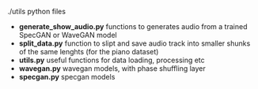 ./utils python files

- **generate_show_audio.py** functions to generates audio from a trained SpecGAN or WaveGAN model
- **split_data.py** function to slipt and save audio track into smaller shunks of the same lenghts (for the piano dataset)
- **utils.py** useful functions for data loading, processing etc
- **wavegan.py** wavegan models, with phase shuffling layer
- **specgan.py** specgan models
